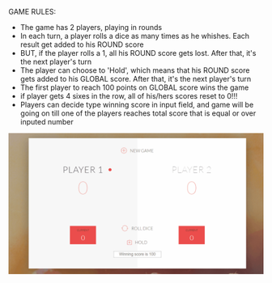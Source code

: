 GAME RULES:

- The game has 2 players, playing in rounds
- In each turn, a player rolls a dice as many times as he whishes. Each result get added to his ROUND score
- BUT, if the player rolls a 1, all his ROUND score gets lost. After that, it's the next player's turn
- The player can choose to 'Hold', which means that his ROUND score gets added to his GLOBAL score. After that, it's the next player's turn
- The first player to reach 100 points on GLOBAL score wins the game
- if player gets 4 sixes in the row, all of his/hers scores reset to 0!!!
- Players can decide type winning score in input field, and game will be going on till one of the players reaches total score that is equal or over inputed number


![](Pig_game.gif)